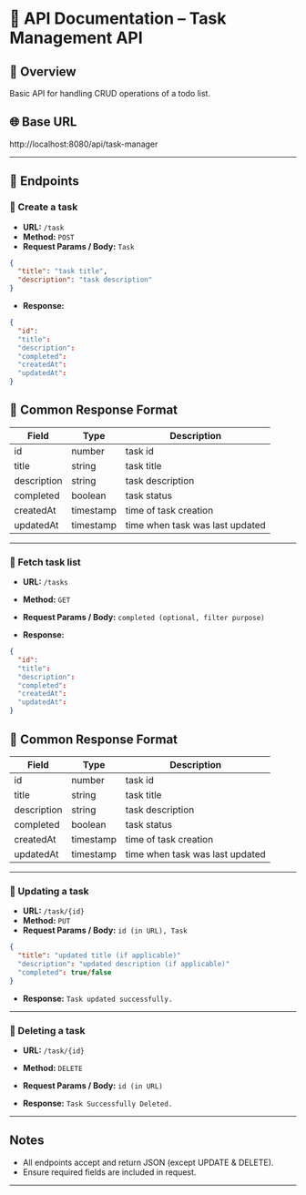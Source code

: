 # 📘 API Documentation – Task Management API

## 🧠 Overview
Basic API for handling CRUD operations of a todo list.

## 🌐 Base URL
http://localhost:8080/api/task-manager

---

## 📍 Endpoints

### 📝 Create a task
- **URL:** `/task`
- **Method:** `POST`
- **Request Params / Body:** `Task`
```json
{
  "title": "task title",
  "description": "task description"
}
```

- **Response:**
```json
{
  "id":
  "title":
  "description":
  "completed":
  "createdAt":
  "updatedAt": 
}
```

## 🔁 Common Response Format

| Field        | Type       | Description                      |
| ------------ | ---------- | -------------------------------- |
| id           | number     | task id                          |
| title        | string     | task title                       |   
| description  | string     | task description                 |
| completed    | boolean    | task status                      | 
| createdAt    | timestamp  | time of task creation            |
| updatedAt    | timestamp  | time when task was last updated  |

---

### 📃 Fetch task list
- **URL:** `/tasks`
- **Method:** `GET`
- **Request Params / Body:** `completed (optional, filter purpose)`

- **Response:**
```json
{
  "id":
  "title":
  "description":
  "completed":
  "createdAt":
  "updatedAt": 
}
```

## 🔁 Common Response Format

| Field        | Type       | Description                      |
| ------------ | ---------- | -------------------------------- |
| id           | number     | task id                          |
| title        | string     | task title                       |   
| description  | string     | task description                 |
| completed    | boolean    | task status                      | 
| createdAt    | timestamp  | time of task creation            |
| updatedAt    | timestamp  | time when task was last updated  |

---

### 📝 Updating a task
- **URL:** `/task/{id}`
- **Method:** `PUT`
- **Request Params / Body:** `id (in URL), Task`
```json
{
  "title": "updated title (if applicable)"
  "description": "updated description (if applicable)"
  "completed": true/false
}
```

- **Response:** `Task updated successfully.`

---

### 📃 Deleting a task
- **URL:** `/task/{id}`
- **Method:** `DELETE`
- **Request Params / Body:** `id (in URL)`

- **Response:**  `Task Successfully Deleted.`

---

## Notes
- All endpoints accept and return JSON (except UPDATE & DELETE).
- Ensure required fields are included in request.

---
